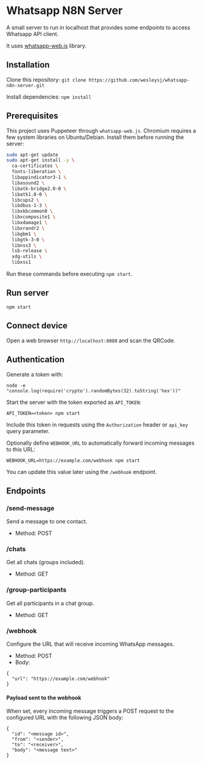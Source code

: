 # Whatsapp N8N Server
A small server to run in localhost that provides some endpoints to access Whatsapp API client.

It uses [whatsapp-web.js](https://github.com/pedroslopez/whatsapp-web.js) library.

## Installation


Clone this repository: `git clone https://github.com/wesleysj/whatsapp-n8n-server.git`

Install dependencies: `npm install`

## Prerequisites

This project uses Puppeteer through `whatsapp-web.js`. Chromium requires a few
system libraries on Ubuntu/Debian. Install them before running the server:

```bash
sudo apt-get update
sudo apt-get install -y \
  ca-certificates \
  fonts-liberation \
  libappindicator3-1 \
  libasound2 \
  libatk-bridge2.0-0 \
  libatk1.0-0 \
  libcups2 \
  libdbus-1-3 \
  libxkbcommon0 \
  libxcomposite1 \
  libxdamage1 \
  libxrandr2 \
  libgbm1 \
  libgtk-3-0 \
  libnss3 \
  lsb-release \
  xdg-utils \
  libxss1
```

Run these commands before executing `npm start`.


## Run server

`npm start`


## Connect device

Open a web browser `http://localhost:8080` and scan the QRCode.

## Authentication

Generate a token with:

```
node -e "console.log(require('crypto').randomBytes(32).toString('hex'))"
```

Start the server with the token exported as `API_TOKEN`:

```
API_TOKEN=<token> npm start
```

Include this token in requests using the `Authorization` header or `api_key` query parameter.

Optionally define `WEBHOOK_URL` to automatically forward incoming messages to this URL:

```
WEBHOOK_URL=https://example.com/webhook npm start
```

You can update this value later using the `/webhook` endpoint.

## Endpoints

### /send-message

Send a message to one contact.

- Method: POST

### /chats

Get all chats (groups included).

- Method: GET

### /group-participants

Get all participants in a chat group.

- Method: GET

### /webhook

Configure the URL that will receive incoming WhatsApp messages.

- Method: POST
- Body:

```
{
  "url": "https://example.com/webhook"
}
```

#### Payload sent to the webhook

When set, every incoming message triggers a POST request to the configured URL with the following JSON body:

```
{
  "id": "<message id>",
  "from": "<sender>",
  "to": "<receiver>",
  "body": "<message text>"
}
```
